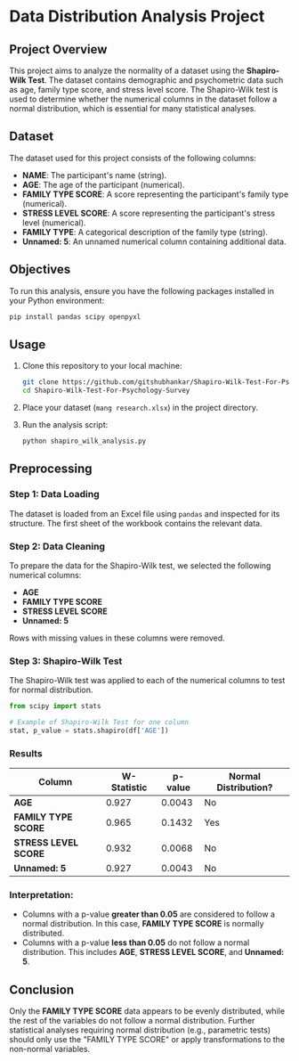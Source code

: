 # Data Distribution Analysis Project

## Project Overview
This project aims to analyze the normality of a dataset using the **Shapiro-Wilk Test**. The dataset contains demographic and psychometric data such as age, family type score, and stress level score. The Shapiro-Wilk test is used to determine whether the numerical columns in the dataset follow a normal distribution, which is essential for many statistical analyses.

## Dataset

The dataset used for this project consists of the following columns:
- **NAME**: The participant's name (string).
- **AGE**: The age of the participant (numerical).
- **FAMILY TYPE SCORE**: A score representing the participant's family type (numerical).
- **STRESS LEVEL SCORE**: A score representing the participant's stress level (numerical).
- **FAMILY TYPE**: A categorical description of the family type (string).
- **Unnamed: 5**: An unnamed numerical column containing additional data.

## Objectives



To run this analysis, ensure you have the following packages installed in your Python environment:

```bash
pip install pandas scipy openpyxl
```

## Usage

1. Clone this repository to your local machine:
   ```bash
   git clone https://github.com/gitshubhankar/Shapiro-Wilk-Test-For-Psychology-Survey.git
   cd Shapiro-Wilk-Test-For-Psychology-Survey
   ```

2. Place your dataset (`mang research.xlsx`) in the project directory.

3. Run the analysis script:
   ```bash
   python shapiro_wilk_analysis.py
   ```

## Preprocessing

### Step 1: Data Loading
The dataset is loaded from an Excel file using `pandas` and inspected for its structure. The first sheet of the workbook contains the relevant data.

### Step 2: Data Cleaning
To prepare the data for the Shapiro-Wilk test, we selected the following numerical columns:
- **AGE**
- **FAMILY TYPE SCORE**
- **STRESS LEVEL SCORE**
- **Unnamed: 5**

Rows with missing values in these columns were removed.

### Step 3: Shapiro-Wilk Test
The Shapiro-Wilk test was applied to each of the numerical columns to test for normal distribution.

```python
from scipy import stats

# Example of Shapiro-Wilk Test for one column
stat, p_value = stats.shapiro(df['AGE'])
```

### Results

| Column                | W-Statistic | p-value  | Normal Distribution? |
|-----------------------|-------------|----------|----------------------|
| **AGE**               | 0.927       | 0.0043   | No                   |
| **FAMILY TYPE SCORE** | 0.965       | 0.1432   | Yes                  |
| **STRESS LEVEL SCORE**| 0.932       | 0.0068   | No                   |
| **Unnamed: 5**        | 0.927       | 0.0043   | No                   |

### Interpretation:
- Columns with a p-value **greater than 0.05** are considered to follow a normal distribution. In this case, **FAMILY TYPE SCORE** is normally distributed.
- Columns with a p-value **less than 0.05** do not follow a normal distribution. This includes **AGE**, **STRESS LEVEL SCORE**, and **Unnamed: 5**.

## Conclusion

Only the **FAMILY TYPE SCORE** data appears to be evenly distributed, while the rest of the variables do not follow a normal distribution. Further statistical analyses requiring normal distribution (e.g., parametric tests) should only use the "FAMILY TYPE SCORE" or apply transformations to the non-normal variables.

